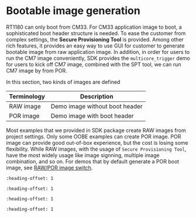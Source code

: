 # Bootable image generation

RT1180 can only boot from CM33. For CM33 application image to boot, a sophisticated boot header structure is needed. To ease the customer from complex settings, the **Secure Provisioning Tool** is provided. Among other rich features, it provides an easy way to use GUI for customer to generate bootable image from raw application image. In addition, in order for users to run the CM7 image conveniently, SDK provides the `multicore_trigger` demo for users to kick off CM7 image, combined with the SPT tool, we can run CM7 image by from POR.

In this section, two kinds of images are defined

|Terminology|Description|
|-----------|-----------|
|RAW image|Demo image without boot header|
|POR image|Demo image with boot header|

Most examples that we provided in SDK package create RAW images from project settings. Only some OOBE examples can create POR image. POR image can provide good out-of-box experience, but the cost is losing some flexibility. While RAW images, with the usage of `Secure Provisioning Tool`, have the most widely usage like image signning, multiple image combination, and so on. For demos that by default generate a POR boot image, see [RAW/POR image switch](RAW_POR_image_switch.md).


```{include} ../topics/use_SPT_tool_to_boot_cm33_image.md
:heading-offset: 1
```

```{include} ../topics/use_SPT_tool_and_multicore_trigger_image.md
:heading-offset: 1
```

```{include} ../topics/RAW_POR_image_switch.md
:heading-offset: 1
```

```{include} ../topics/use_secure_provisiong_tool_to_erase_flash.md
:heading-offset: 1
```

